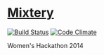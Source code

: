 [Mixtery](http://mixtery.herokuapp.com)
=======
[![Build Status](https://travis-ci.org/nicolasmccurdy/Mixtery.svg)](https://travis-ci.org/nicolasmccurdy/Mixtery)
[![Code Climate](https://codeclimate.com/github/nicolasmccurdy/Mixtery.png)](https://codeclimate.com/github/nicolasmccurdy/Mixtery)

Women's Hackathon 2014

